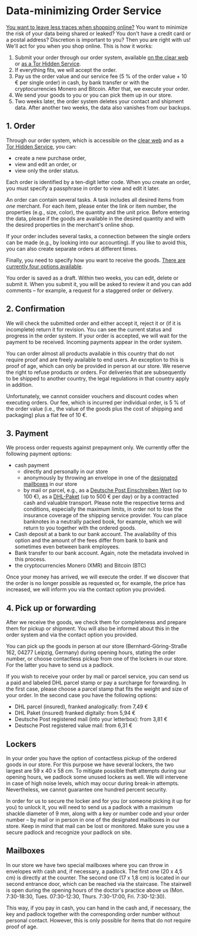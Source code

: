 # Data-minimizing Order Service

[You want to leave less traces when shopping online?](warum.html) You want to minimize the risk of your data being shared or leaked? You don't have a credit card or a postal address? Discretion is important to you? Then you are right with us! We'll act for you when you shop online. This is how it works:

1. Submit your order through our order system, available [on the clear web](https://order.proxysto.re) or [as a Tor Hidden Service](http://proxyoxiemywllckvpix543gqcmvvltrnb7inbwtk2knkehqt72tyfyd.onion).
2. If everything fits, we will accept the order.
3. Pay us the order value and our service fee (5 % of the order value + 10 € per single order) in cash, by bank transfer or with the cryptocurrencies Monero and Bitcoin. After that, we execute your order.
4. We send your goods to you or you can pick them up in our store.
5. Two weeks later, the order system deletes your contact and shipment data. After another two weeks, the data also vanishes from our backups.

## 1. Order

Through our order system, which is accessible on the [clear web](https://order.proxysto.re) and as a [Tor Hidden Service](http://proxyoxiemywllckvpix543gqcmvvltrnb7inbwtk2knkehqt72tyfyd.onion), you can:

* create a new purchase order,
* view and edit an order, or
* view only the order status.

Each order is identified by a ten-digit letter code. When you create an order, you must specify a passphrase in order to view and edit it later.

An order can contain several tasks. A task includes all desired items from _one_ merchant. For each item, please enter the link or item number, the properties (e.g., size, color), the quantity and the unit price. Before entering the data, please if the goods are available in the desired quantity and with the desired properties in the merchant's online shop.

If your order includes several tasks, a connection between the single orders can be made (e.g., by looking into our accounting). If you like to avoid this, you can also create separate orders at different times.

Finally, you need to specify how you want to receive the goods. [There are currently four options available](#abholung-weiterversand).

You order is saved as a draft. Within two weeks, you can edit, delete or submit it. When you submit it, you will be asked to review it and you can add comments – for example, a request for a staggered order or delivery.

## 2. Confirmation

We will check the submitted order and either accept it, reject it or (if it is incomplete) return it for revision. You can see the current status and progress in the order system. If your order is accepted, we will wait for the payment to be received. Incoming payments appear in the order system.

You can order almost all products available in this country that do not require proof and are freely available to end users. An exception to this is proof of age, which can only be provided in person at our store. We reserve the right to refuse products or orders. For deliveries that are subsequently to be shipped to another country, the legal regulations in that country apply in addition.

Unfortunately, we cannot consider vouchers and discount codes when executing orders. Our fee, which is incurred per individual order, is 5 % of the order value (i.e., the value of the goods plus the cost of shipping and packaging) plus a flat fee of 10 €.

<h2 id="zahlung">3. Payment</h2>

We process order requests against prepayment only. We currently offer the following payment options:

* cash payment
  * directly and personally in our store
  * anonymously by throwing an envelope in one of the [designated mailboxes](#briefkaesten) in our store
  * by mail or parcel, e.g., as a [Deutsche Post Einschreiben Wert](https://www.deutschepost.de/de/e/einschreiben/kuendigung-abo-themen/geld-verschicken.html) (up to 100 €), as a [DHL-Paket](https://www.dhl.de/content/dam/images/pdf/dhl-wertgegenstaende-de.pdf) (up to 500 € per day) or by a contracted cash and valuable transport. Please note the respective terms and conditions, especially the maximum limits, in order not to lose the insurance coverage of the shipping service provider. You can place banknotes in a neutrally packed book, for example, which we will return to you together with the ordered goods.
* Cash deposit at a bank to our bank account. The availability of this option and the amount of the fees differ from bank to bank and sometimes even between bank employees.
* Bank transfer to our bank account. Again, note the metadata involved in this process.
* the cryptocurrencies Monero (XMR) and Bitcoin (BTC)

Once your money has arrived, we will execute the order. If we discover that the order is no longer possible as requested or, for example, the price has increased, we will inform you via the contact option you provided.

<h2 id="abholung-weiterversand">4. Pick up or forwarding</h2>

After we receive the goods, we check them for completeness and prepare them for pickup or shipment. You will also be informed about this in the order system and via the contact option you provided.

You can pick up the goods in person at our store (Bernhard-Göring-Straße 162, 04277 Leipzig, Germany) during opening hours, stating the order number, or choose contactless pickup from one of the lockers in our store. For the latter you have to send us a padlock.

If you wish to receive your order by mail or parcel service, you can send us a paid and labeled DHL parcel stamp or pay a surcharge for forwarding. In the first case, please choose a parcel stamp that fits the weight and size of your order. In the second case you have the following options:

* DHL parcel (insured), franked analogically: from 7,49 €
* DHL Paket (insured) franked digitally: from 5,94 €
* Deutsche Post registered mail (into your letterbox): from 3,81 €
* Deutsche Post registered value mail: from 6,31 €

## Lockers

In your order you have the option of contactless pickup of the ordered goods in our store. For this purpose we have several lockers, the two largest are 59 x 40 x 58 cm. To mitigate possible theft attempts during our opening hours, we padlock some unused lockers as well. We will intervene in case of high noise levels, which may occur during break-in attempts. Nevertheless, we cannot guarantee one hundred percent security.

In order for us to secure the locker and for you (or someone picking it up for you) to unlock it, you will need to send us a padlock with a maximum shackle diameter of 9 mm, along with a key or number code and your order number – by mail or in person in one of the designated mailboxes in our store. Keep in mind that mail can be lost or monitored. Make sure you use a secure padlock and recognize your padlock on site.

<h2 id="briefkaesten">Mailboxes</h2>

In our store we have two special mailboxes where you can throw in envelopes with cash and, if necessary, a padlock. The first one (20 x 4,5 cm) is directly at the counter. The second one (17 x 1,8 cm) is located in our second entrance door, which can be reached via the staircase. The stairwell is open during the opening hours of the doctor's practice above us (Mon. 7:30-18:30, Tues. 07:30-12:30, Thurs. 7:30-17:00, Fri. 7:30-12:30).

This way, if you pay in cash, you can hand in the cash and, if necessary, the key and padlock together with the corresponding order number without personal contact. However, this is only possible for items that do not require proof of age.
